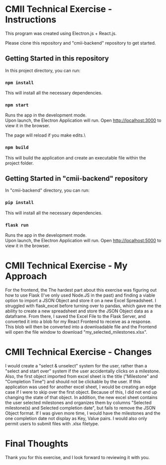 # CMII Technical Exercise - Instructions

This program was created using Electron.js + React.js. 

Please clone this repository and "cmii-backend" repository to get started.

## Getting Started in this repository

In this project directory, you can run:

### `npm install`

This will install all the necessary dependencies.

### `npm start`

Runs the app in the development mode.\
Upon launch, the Electron Application will run.
Open [http://localhost:3000](http://localhost:3000) to view it in the browser.

The page will reload if you make edits.\

### `npm build`

This will build the application and create an executable file within the project folder. 

## Getting Started in "cmii-backend" repository

In "cmii-backend" directory, you can run:

### `pip install` 

This will install all the necessary dependencies.

### `flask run`

Runs the app in the development mode.\
Upon launch, the Electron Application will run.
Open [http://localhost:5000](http://localhost:5000) to view it in the browser.

# CMII Technical Exercise - My Approach

For the frontend, the The hardest part about this exercise was figuring out how to use Flask (I've only used Node.JS in the past) and finding a viable option to import a JSON Object and store it on a new Excel Spreadsheet. I struggled with flask_excel before turning over to pandas, which gave me the ability to create a new spreadsheet and store the JSON Object data as a dataframe. From there, I saved the Excel File to the Flask Server, and converted it into a blob for my React Frontend to receive as a response. This blob will then be converted into a downloadable file and the Frontend will open the file window to download "my_selected_milestones.xlsx".

# CMII Technical Exercise - Changes

I would create a "select & unselect" system for the user, rather than a "select and start over" system if the user accidentally clicks on a milestone. Also, the first object imported from excel sheet is the title ("Milestone" and "Completion Time") and should not be clickable by the user. If this application was used for another excel sheet, I would be creating an edge case if I were to skip over the first object. Because of this, I did not end up changing the state of that object. In addition, the new excel sheet contains the user selected milestones and organizes them by columns "Selected milestone(s) and Selected completion date", but fails to remove the JSON Object format. If I was given more time, I would have the milestones and the one completion date not display as Key, Value pairs. I would also only permit users to submit files with .xlsx filetype.

# Final Thoughts

Thank you for this exercise, and I look forward to reviewing it with you.
